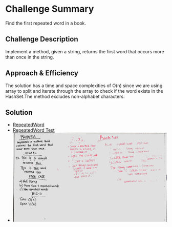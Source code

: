 # Challenge Summary
Find the first repeated word in a book.

## Challenge Description
Implement a method, given a string, returns the first word that occurs more than once in the string.

## Approach & Efficiency
The solution has a time and space complexities of O(n) since we are using array to split and iterate through the array to check if the word exists in the HashSet.The method excludes non-alphabet characters.

## Solution
* [RepeatedWord](./src/main/java/RepeatedWord/RepeatedWord.java)
* [RepeatedWord Test](./src/test/java/RepeatedWord/RepeatedWordTest.java)
* ![alt repeated_word](../../challenges-401/assets/repeated_word.jpg)
